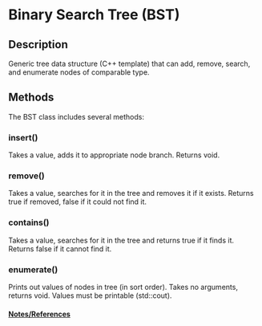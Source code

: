 # Binary Search Tree (BST)
## Description
Generic tree data structure (C++ template) that can add, remove, search, and enumerate nodes of comparable type.

## Methods
The BST class includes several methods:

### insert()
Takes a value, adds it to appropriate node branch. Returns void.

### remove()
Takes a value, searches for it in the tree and removes it if it exists. Returns true if removed, false if it could not find it.

### contains()
Takes a value, searches for it in the tree and returns true if it finds it. Returns false if it cannot find it.

### enumerate()
Prints out values of nodes in tree (in sort order). Takes no arguments, returns void. Values must be printable (std::cout).

#### [Notes/References](./NodeRemoval.md)